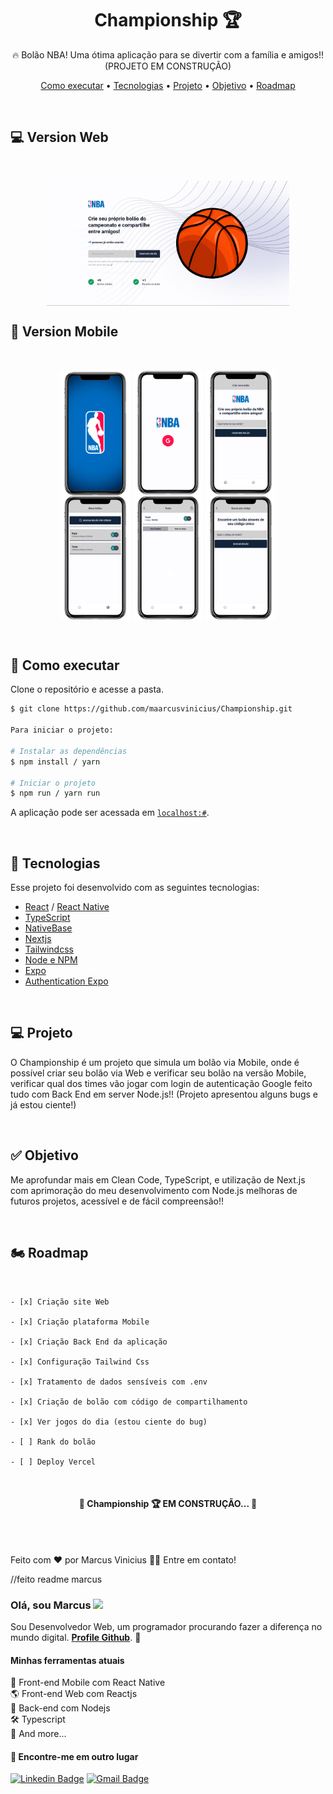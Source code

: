 <h1 align="center">Championship 🏆</h1>

<p align="center">🔥 Bolão NBA! Uma ótima aplicação para se divertir com a família e amigos!! </br>(PROJETO EM CONSTRUÇÃO)</p>

<p align="center">
 <a href="#-executar">Como executar</a> •
 <a href="#-tecnologias">Tecnologias</a> •
 <a href="#-projeto">Projeto</a> • 
 <a href="#-objetivo">Objetivo</a> • 
  <a href="#-roadmap">Roadmap</a>
</p>

<br />

## 💻 Version Web

<br />

<div id="layout" align="center">
  <p align="stretch">
    <img align="center" height="200" alt="NextLevelWeek" title="#NextLevelWeek" src="./assets/Screenshot_Web_1.png">
  </p>
</div>

## 📲 Version Mobile

<br />

<div id="layout" align="center">
  <p align="stretch">
    <img align="center" height="200" alt="NextLevelWeek" title="#NextLevelWeek" src="./assets/Screenshot_Mobile_0.png">
    <img align="center" height="200" alt="NextLevelWeek" title="#NextLevelWeek" src="./assets/Screenshot_Mobile_1.png">
    <img align="center" height="200" alt="NextLevelWeek" title="#NextLevelWeek" src="./assets/Screenshot_Mobile_2.png">
    <br>
    <img align="center" height="200" alt="NextLevelWeek" title="#NextLevelWeek" src="./assets/Screenshot_Mobile_3.png">
    <img align="center" height="200" alt="NextLevelWeek" title="#NextLevelWeek" src="./assets/Screenshot_Mobile_5.png">
    <img align="center" height="200" alt="NextLevelWeek" title="#NextLevelWeek" src="./assets/Screenshot_Mobile_4.png">
  </p>
</div>

<br />


## 🚀 Como executar

Clone o repositório e acesse a pasta.

```bash
$ git clone https://github.com/maarcusvinicius/Championship.git

Para iniciar o projeto:

# Instalar as dependências
$ npm install / yarn

# Iniciar o projeto
$ npm run / yarn run
```
A aplicação pode ser acessada em [`localhost:#`](http://localhost:#).

<br />

## 🔧 Tecnologias

Esse projeto foi desenvolvido com as seguintes tecnologias:

- [React](https://reactjs.org/) / [React Native](https://reactnative.dev/)
- [TypeScript](https://www.typescriptlang.org/)
- [NativeBase](https://nativebase.io/)
- [Nextjs](https://nextjs.org/)
- [Tailwindcss](https://tailwindcss.com/)
- [Node e NPM](https://nodejs.org/)
- [Expo](https://expo.dev/)
- [Authentication Expo](https://docs.expo.dev/guides/authentication/)

<br />

## 💻 Projeto

O Championship é um projeto que simula um bolão via Mobile, onde é possível criar seu bolão via Web e verificar seu bolão na versão Mobile, verificar qual dos times vão jogar com login de autenticação Google feito tudo com Back End em server Node.js!! (Projeto apresentou alguns bugs e já estou ciente!)

<br />

## ✅ Objetivo

Me aprofundar mais em Clean Code, TypeScript, e utilização de Next.js com aprimoração do meu desenvolvimento com Node.js melhoras de futuros projetos, acessível e de fácil compreensão!!

<br />

## 🏍️ Roadmap

<br />

    - [x] Criação site Web

    - [x] Criação plataforma Mobile

    - [x] Criação Back End da aplicação

    - [x] Configuração Tailwind Css

    - [x] Tratamento de dados sensíveis com .env

    - [x] Criação de bolão com código de compartilhamento

    - [x] Ver jogos do dia (estou ciente do bug)

    - [ ] Rank do bolão

    - [ ] Deploy Vercel

<br />

<h4 align="center"> 
	🚧  Championship 🏆 EM CONSTRUÇÃO...  🚧
</h4>
<br />

<br />

Feito com ❤️ por Marcus Vinicius 👋🏽 Entre em contato!
















//feito readme marcus 


### Olá, sou Marcus <img src="https://media.giphy.com/media/hvRJCLFzcasrR4ia7z/giphy.gif" width="30" >

Sou Desenvolvedor Web, um programador procurando fazer a diferença no mundo digital. [**Profile Github**](https://github.com/maarcusvinicius). 🚀

#### Minhas ferramentas atuais
📲 Front-end Mobile com React Native  
🌎 Front-end Web com Reactjs  
📡 Back-end com Nodejs  
🛠️ Typescript  
🧰 And more...  


#### 💬 Encontre-me em outro lugar

[![Linkedin Badge](https://img.shields.io/badge/-Linkedin-blue?style=flat-square&logo=Linkedin&logoColor=white&link=https://www.linkedin.com/in/marcus-vinicius-507718228/)](https://www.linkedin.com/in/marcus-vinicius-507718228/)
[![Gmail Badge](https://img.shields.io/badge/-marcus.editor77@gmail.com-c14438?style=flat-square&logo=Gmail&logoColor=white&link=mailto:marcus.editor77@gmail.com)](marcus.editor77@gmail.com)
